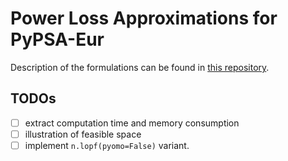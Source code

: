 # Power Loss Approximations for PyPSA-Eur

Description of the formulations can be found in [this repository](https://git.scc.kit.edu/FN/papers/paper-loss-approximation).

## TODOs

- [ ] extract computation time and memory consumption
- [ ] illustration of feasible space
- [ ] implement `n.lopf(pyomo=False)` variant.
